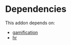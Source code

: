 # Dependencies

This addon depends on:

- [gamification](../../odoo-bringout-oca-ocb-gamification)
- [hr](../../odoo-bringout-oca-ocb-hr)
